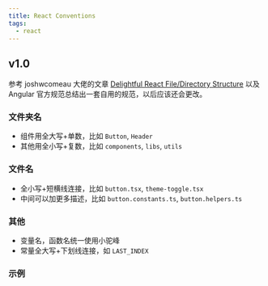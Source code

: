 ```yaml
---
title: React Conventions
tags:
  - react
---
```


## v1.0

参考 joshwcomeau 大佬的文章 [Delightful React File/Directory Structure](https://www.joshwcomeau.com/react/file-structure/) 以及 Angular 官方规范总结出一套自用的规范，以后应该还会更改。

### 文件夹名

- 组件用全大写+单数，比如 `Button`, `Header`
- 其他用全小写+复数，比如 `components`, `libs`, `utils`

### 文件名

- 全小写+短横线连接，比如 `button.tsx`, `theme-toggle.tsx`
- 中间可以加更多描述，比如 `button.constants.ts`, `button.helpers.ts`

### 其他

- 变量名，函数名统一使用小驼峰
- 常量全大写+下划线连接，如 `LAST_INDEX`

### 示例
